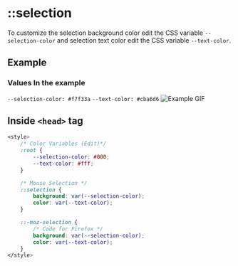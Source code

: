 # ::selection
To customize the selection background color edit the CSS variable `--selection-color` and selection text color edit the CSS variable `--text-color`. 

## Example
### Values In the example
`--selection-color: #f7f33a`
`--text-color: #cba6d6`
![Example GIF](https://user-images.githubusercontent.com/83577130/189996561-4e541c42-f857-4a28-82ab-42b818972cc1.gif)


## Inside `<head>` tag
```CSS
<style>
    /* Color Variables (Edit)*/
    :root {
        --selection-color: #000;
        --text-color: #fff;
    }

    /* Mouse Selection */
    ::selection {
        background: var(--selection-color);
        color: var(--text-color);
    }

    ::-moz-selection {
        /* Code for Firefox */
        background: var(--selection-color);
        color: var(--text-color);
    }
</style>
```





